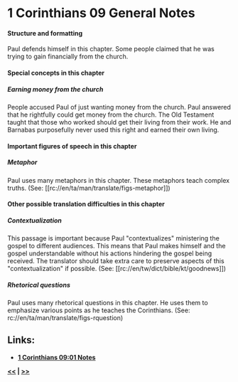 # 1 Corinthians 09 General Notes #

#### Structure and formatting ####

Paul defends himself in this chapter. Some people claimed that he was trying to gain financially from the church. 

#### Special concepts in this chapter ####

##### Earning money from the church #####
People accused Paul of just wanting money from the church. Paul answered that he rightfully could get money from the church. The Old Testament taught that those who worked should get their living from their work. He and Barnabas purposefully never used this right and earned their own living. 

#### Important figures of speech in this chapter ####

##### Metaphor #####
Paul uses many metaphors in this chapter. These metaphors teach complex truths. (See: [[rc://en/ta/man/translate/figs-metaphor]])

#### Other possible translation difficulties in this chapter ####

##### Contextualization #####
This passage is important because Paul "contextualizes" ministering the gospel to different audiences. This means that Paul makes himself and the gospel understandable without his actions hindering the gospel being received. The translator should take extra care to preserve aspects of this "contextualization" if possible. (See: [[rc://en/tw/dict/bible/kt/goodnews]])

##### Rhetorical questions #####
Paul uses many rhetorical questions in this chapter. He uses them to emphasize various points as he teaches the Corinthians. (See: rc://en/ta/man/translate/figs-rquestion)

## Links: ##

* __[1 Corinthians 09:01 Notes](./01.md)__

__[<<](../08/intro.md) | [>>](../10/intro.md)__
